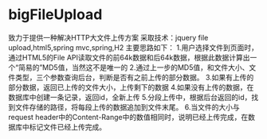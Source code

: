 # bigFileUpload
致力于提供一种解决HTTP大文件上传方案
采取技术：jquery file upload,html5,spring mvc,spring,H2
主要思路如下：
1.用户选择文件到页面时，通过HTML5的File API读取文件的前64k数据和后64k数据，根据此数据计算出一个“简易的”MD5值，当然这不是唯一的
2.通过上一步的MD5值，和文件大小、文件类型，三个参数查询后台，判断是否有之前上传的部分数据。
3.如果有上传的部分数据，返回已上传的文件大小，上传剩下的数据
4.如果没有上传的数据，在数据库中创建一条记录，返回id，全新上传
5.分段上传中，根据后台返回的id，找到文件存储的路径，将每段上传的数据追加到文件末尾。
6.当文件的大小与request header中的Content-Range中的数值相同时，说明已经上传完成，在数据库中标记文件已经上传完成。
